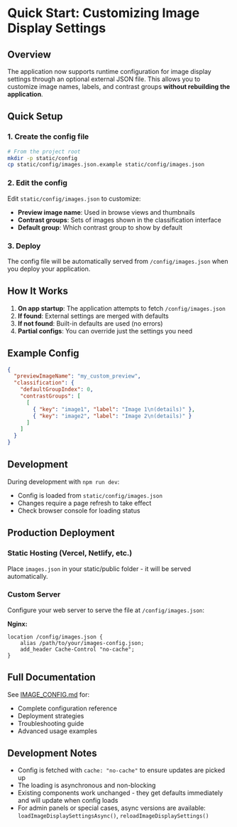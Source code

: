 # Quick Start: Customizing Image Display Settings

## Overview

The application now supports runtime configuration for image display settings through an optional external JSON file. This allows you to customize image names, labels, and contrast groups **without rebuilding the application**.

## Quick Setup

### 1. Create the config file

```bash
# From the project root
mkdir -p static/config
cp static/config/images.json.example static/config/images.json
```

### 2. Edit the config

Edit `static/config/images.json` to customize:
- **Preview image name**: Used in browse views and thumbnails
- **Contrast groups**: Sets of images shown in the classification interface
- **Default group**: Which contrast group to show by default

### 3. Deploy

The config file will be automatically served from `/config/images.json` when you deploy your application.

## How It Works

1. **On app startup**: The application attempts to fetch `/config/images.json`
2. **If found**: External settings are merged with defaults
3. **If not found**: Built-in defaults are used (no errors)
4. **Partial configs**: You can override just the settings you need

## Example Config

```json
{
  "previewImageName": "my_custom_preview",
  "classification": {
    "defaultGroupIndex": 0,
    "contrastGroups": [
      [
        { "key": "image1", "label": "Image 1\n(details)" },
        { "key": "image2", "label": "Image 2\n(details)" }
      ]
    ]
  }
}
```

## Development

During development with `npm run dev`:
- Config is loaded from `static/config/images.json`
- Changes require a page refresh to take effect
- Check browser console for loading status

## Production Deployment

### Static Hosting (Vercel, Netlify, etc.)
Place `images.json` in your static/public folder - it will be served automatically.

### Custom Server
Configure your web server to serve the file at `/config/images.json`:

**Nginx:**
```nginx
location /config/images.json {
    alias /path/to/your/images-config.json;
    add_header Cache-Control "no-cache";
}
```

## Full Documentation

See [IMAGE_CONFIG.md](./docs/IMAGE_CONFIG.md) for:
- Complete configuration reference
- Deployment strategies
- Troubleshooting guide
- Advanced usage examples

## Development Notes

- Config is fetched with `cache: "no-cache"` to ensure updates are picked up
- The loading is asynchronous and non-blocking
- Existing components work unchanged - they get defaults immediately and will update when config loads
- For admin panels or special cases, async versions are available: `loadImageDisplaySettingsAsync()`, `reloadImageDisplaySettings()`
